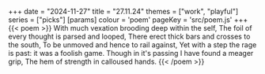 +++
date = "2024-11-27"
title = "27.11.24"
themes = ["work", "playful"]
series = ["picks"]
[params]
  colour = 'poem'
  pageKey = 'src/poem.js'
+++
{{< poem >}}
With much vexation brooding deep within the self, 
The foil of every thought is parsed and looped,
There erect thick bars and crosses to the south,
To be unmoved and hence to rail against,
Yet with a step the rage is past: it was a foolish game. 
Though in it's passing I have found a meager grip,
The hem of strength in calloused hands.
{{< /poem >}}